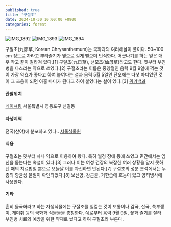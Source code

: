 ```yaml
---
published: true
title: "구절초"
date: 2024-10-30 10:00:00 +0900
categories: forest
---
```


![IMG_1892](https://github.com/user-attachments/assets/2695bc32-14bb-4041-95e0-59275e20ab7f)
![IMG_1893](https://github.com/user-attachments/assets/7bffb0aa-0d78-450f-9d53-0abd3899c80f)
![IMG_1894](https://github.com/user-attachments/assets/f19d03a5-4b9d-40c8-a0e1-0a7893347eca)

구절초(九節草, Korean Chrysanthemum)는 국화과의 여러해살이 풀이다. 50~100 cm 정도로 자라고 뿌리줄기가 옆으로 길게 뻗으며 번식한다. 어긋나기를 하는 잎은 매우 작고 끝이 갈라져 있다.[1] 구일초(九日草), 선모초(仙母草)라고도 한다. 옛부터 부인병을 다스리는 약으로 쓰였다.[2] 구절초라는 이름은 중양절인 음력 9월 9일에 꺽는 것이 가장 약효가 좋다고 하여 붙여다는 설과 음력 5월 5일인 단오에는 다섯 마디였던 것이 그 즈음이 되면 아홉 마디가 된다고 하여 붙였다는 설이 있다.[3]
[위키백과](https://ko.wikipedia.org/wiki/구절초)

#### 관찰위치
[네이쳐링](https://www.naturing.net/o/1802839?user_seq=49641)
서울특별시 영등포구 신길동

#### 자생지역
전국(산야)에 분포하고 있다.. [서울식물원](https://botanicpark.seoul.go.kr/front/plants/plantsIntroView.do?plt_sn=125&page=1)

#### 식용
구절초는 옛부터 차나 약으로 이용하여 왔다. 특히 월경 장애 등에 쓰였고 민간에서는 임신을 돕는다는 속설이 있다.[3]
 그러나 이는 여성 건강의 복잡한 여러 상황을 알지 못하던 때의 치료법일 뿐으로 오늘날 이를 과신하면 안된다.[7] 
 구절초의 성분 분석에서는 두 종의 항균성 물질이 확인되었다.[8] 보신양, 강근골, 거한습에 효능이 있고 양허냉사에 사용한다.

#### 기타
흔히 들국화라고 하는 자생식물에는 구절초를 일컫는 것이 보통이나 감국, 산국, 쑥부쟁이, 개미취 등의
국화과 식물들을 총칭한다. 예로부터 음력 9월 9일, 꽃과 줄기를 잘라 부인병 치료와 예방을 위한
약재로 썼다고 하여 구절초라 부른다.